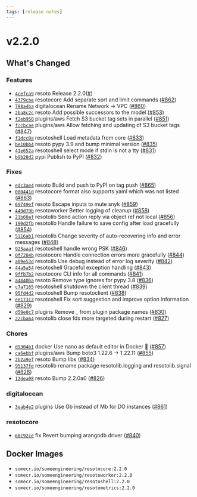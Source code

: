 ```yaml
---
tags: [release notes]
---
```


# v2.2.0

## What's Changed

### Features

- [`4cefca9`](https://github.com/someengineering/resoto/commit/4cefca9) <span class="badge badge--secondary">resoto</span> Release 2.2.0([#](https://github.com/someengineering/resoto/pull/))
- [`4379cbe`](https://github.com/someengineering/resoto/commit/4379cbe) <span class="badge badge--secondary">resotocore</span> Add separate sort and limit commands ([#862](https://github.com/someengineering/resoto/pull/862))
- [`788a4ba`](https://github.com/someengineering/resoto/commit/788a4ba) <span class="badge badge--secondary">digitalocean</span> Rename Network -> VPC ([#860](https://github.com/someengineering/resoto/pull/860))
- [`2ba8c2c`](https://github.com/someengineering/resoto/commit/2ba8c2c) <span class="badge badge--secondary">resoto</span> Add possible successors to the model ([#853](https://github.com/someengineering/resoto/pull/853))
- [`f2eb950`](https://github.com/someengineering/resoto/commit/f2eb950) <span class="badge badge--secondary">plugins/aws</span> Fetch S3 bucket tag sets in parallel ([#851](https://github.com/someengineering/resoto/pull/851))
- [`fccbcae`](https://github.com/someengineering/resoto/commit/fccbcae) <span class="badge badge--secondary">plugins/aws</span> Allow fetching and updating of S3 bucket tags ([#847](https://github.com/someengineering/resoto/pull/847))
- [`f1dcc0a`](https://github.com/someengineering/resoto/commit/f1dcc0a) <span class="badge badge--secondary">resotoshell</span> Load metadata from core ([#833](https://github.com/someengineering/resoto/pull/833))
- [`be10bb4`](https://github.com/someengineering/resoto/commit/be10bb4) <span class="badge badge--secondary">resoto</span> pypy 3.9 and bump minimal version ([#835](https://github.com/someengineering/resoto/pull/835))
- [`41e652a`](https://github.com/someengineering/resoto/commit/41e652a) <span class="badge badge--secondary">resotoshell</span> select mode if stdin is not a tty ([#831](https://github.com/someengineering/resoto/pull/831))
- [`b9b28d2`](https://github.com/someengineering/resoto/commit/b9b28d2) <span class="badge badge--secondary">pypi</span> Publish to PyPI ([#832](https://github.com/someengineering/resoto/pull/832))

### Fixes

- [`edc3ae4`](https://github.com/someengineering/resoto/commit/edc3ae4) <span class="badge badge--secondary">resoto</span> Build and push to PyPI on tag push ([#865](https://github.com/someengineering/resoto/pull/865))
- [`080441d`](https://github.com/someengineering/resoto/commit/080441d) <span class="badge badge--secondary">resotocore</span> format also supports yaml which was not listed ([#863](https://github.com/someengineering/resoto/pull/863))
- [`69749ef`](https://github.com/someengineering/resoto/commit/69749ef) <span class="badge badge--secondary">resoto</span> Escape inputs to mute snyk ([#859](https://github.com/someengineering/resoto/pull/859))
- [`449d79b`](https://github.com/someengineering/resoto/commit/449d79b) <span class="badge badge--secondary">resotoworker</span> Better logging of cleanup ([#858](https://github.com/someengineering/resoto/pull/858))
- [`21b60af`](https://github.com/someengineering/resoto/commit/21b60af) <span class="badge badge--secondary">resotolib</span> Send action reply via object ref not local ([#856](https://github.com/someengineering/resoto/pull/856))
- [`190d2fb`](https://github.com/someengineering/resoto/commit/190d2fb) <span class="badge badge--secondary">resotolib</span> Handle failure to save config after load gracefully ([#854](https://github.com/someengineering/resoto/pull/854))
- [`5116ab1`](https://github.com/someengineering/resoto/commit/5116ab1) <span class="badge badge--secondary">resotolib</span> Change severity of auto-recovering info and error messages ([#848](https://github.com/someengineering/resoto/pull/848))
- [`923aaaf`](https://github.com/someengineering/resoto/commit/923aaaf) <span class="badge badge--secondary">resotoshell</span> handle wrong PSK ([#846](https://github.com/someengineering/resoto/pull/846))
- [`0f7284b`](https://github.com/someengineering/resoto/commit/0f7284b) <span class="badge badge--secondary">resotocore</span> Handle connection errors more gracefully ([#844](https://github.com/someengineering/resoto/pull/844))
- [`a09e53d`](https://github.com/someengineering/resoto/commit/a09e53d) <span class="badge badge--secondary">resotolib</span> Use debug instead of error log severity ([#842](https://github.com/someengineering/resoto/pull/842))
- [`44a5a54`](https://github.com/someengineering/resoto/commit/44a5a54) <span class="badge badge--secondary">resotoshell</span> Graceful exception handling ([#843](https://github.com/someengineering/resoto/pull/843))
- [`9ffb7b2`](https://github.com/someengineering/resoto/commit/9ffb7b2) <span class="badge badge--secondary">resotocore</span> CLI info for all commands ([#841](https://github.com/someengineering/resoto/pull/841))
- [`a4440ba`](https://github.com/someengineering/resoto/commit/a4440ba) <span class="badge badge--secondary">resoto</span> Remove type ignores for pypy 3.8 ([#836](https://github.com/someengineering/resoto/pull/836))
- [`c7a7165`](https://github.com/someengineering/resoto/commit/c7a7165) <span class="badge badge--secondary">resotoshell</span> shutdown the client thread ([#839](https://github.com/someengineering/resoto/pull/839))
- [`95fd4d2`](https://github.com/someengineering/resoto/commit/95fd4d2) <span class="badge badge--secondary">resotoshell</span> Bump resotoclient ([#838](https://github.com/someengineering/resoto/pull/838))
- [`ee17313`](https://github.com/someengineering/resoto/commit/ee17313) <span class="badge badge--secondary">resotoshell</span> Fix sort suggestion and improve option information ([#829](https://github.com/someengineering/resoto/pull/829))
- [`d59e0c7`](https://github.com/someengineering/resoto/commit/d59e0c7) <span class="badge badge--secondary">plugins</span> Remove \_ from plugin package names ([#830](https://github.com/someengineering/resoto/pull/830))
- [`22cba64`](https://github.com/someengineering/resoto/commit/22cba64) <span class="badge badge--secondary">resotolib</span> close fds more targeted during restart ([#827](https://github.com/someengineering/resoto/pull/827))

### Chores

- [`d9304b1`](https://github.com/someengineering/resoto/commit/d9304b1) <span class="badge badge--secondary">docker</span> Use nano as default editor in Docker 🤷 ([#857](https://github.com/someengineering/resoto/pull/857))
- [`ca6ebbf`](https://github.com/someengineering/resoto/commit/ca6ebbf) <span class="badge badge--secondary">plugins/aws</span> Bump boto3 1.22.6 -> 1.22.11 ([#855](https://github.com/someengineering/resoto/pull/855))
- [`2b2a9ef`](https://github.com/someengineering/resoto/commit/2b2a9ef) <span class="badge badge--secondary">resoto</span> Bump libs ([#834](https://github.com/someengineering/resoto/pull/834))
- [`95137fe`](https://github.com/someengineering/resoto/commit/95137fe) <span class="badge badge--secondary">resotolib</span> rename package resotolib.logging and resotolib.signal ([#828](https://github.com/someengineering/resoto/pull/828))
- [`12dea08`](https://github.com/someengineering/resoto/commit/12dea08) <span class="badge badge--secondary">resoto</span> Bump 2.2.0a0 ([#826](https://github.com/someengineering/resoto/pull/826))

### digitalocean

- [`3eab4e2`](https://github.com/someengineering/resoto/commit/3eab4e2) <span class="badge badge--secondary">plugins</span> Use Gb instead of Mb for DO instances ([#861](https://github.com/someengineering/resoto/pull/861))

### resotocore

- [`60c92ce`](https://github.com/someengineering/resoto/commit/60c92ce) <span class="badge badge--secondary">fix</span> Revert bumping arangodb driver ([#840](https://github.com/someengineering/resoto/pull/840))

<!--truncate-->

## Docker Images

- `somecr.io/someengineering/resotocore:2.2.0`
- `somecr.io/someengineering/resotoworker:2.2.0`
- `somecr.io/someengineering/resotoshell:2.2.0`
- `somecr.io/someengineering/resotometrics:2.2.0`
